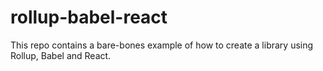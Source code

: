 # rollup-babel-react
This repo contains a bare-bones example of how to create a library using Rollup, Babel and React.
